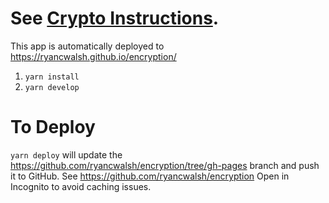 # See [Crypto Instructions](crypto_instructions.md).

This app is automatically deployed to https://ryancwalsh.github.io/encryption/

1. `yarn install`
1. `yarn develop`

# To Deploy

`yarn deploy` will update the https://github.com/ryancwalsh/encryption/tree/gh-pages branch and push it to GitHub. See https://github.com/ryancwalsh/encryption Open in Incognito to avoid caching issues.
